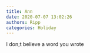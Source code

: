 ```yaml
---
title: Ann
date: 2020-07-07 13:02:26
authors: Ripp
categories: Holiday
---
```


 I don;t believe a word you wrote